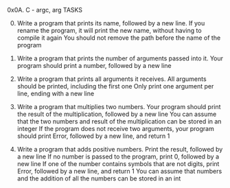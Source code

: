 0x0A. C - argc, arg
TASKS

0. Write a program that prints its name, followed by a new line.
   If you rename the program, it will print the new name, without having to compile it again
   You should not remove the path before the name of the program

1. Write a program that prints the number of arguments passed into it.
   Your program should print a number, followed by a new line

2. Write a program that prints all arguments it receives.
   All arguments should be printed, including the first one
   Only print one argument per line, ending with a new line

3. Write a program that multiplies two numbers.
   Your program should print the result of the multiplication, followed by a new line
   You can assume that the two numbers and result of the multiplication can be stored in an integer
   If the program does not receive two arguments, your program should print Error, followed by a new line, and return 1

4. Write a program that adds positive numbers.
   Print the result, followed by a new line
   If no number is passed to the program, print 0, followed by a new line
   If one of the number contains symbols that are not digits, print Error, followed by a new line, and return 1
   You can assume that numbers and the addition of all the numbers can be stored in an int
